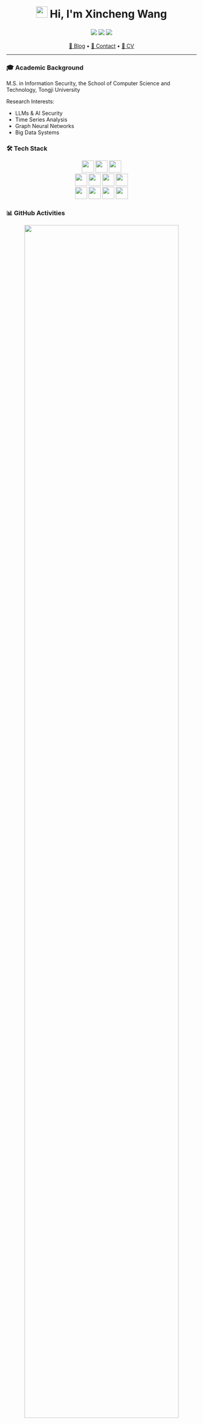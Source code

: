 <p align="center">
  <h1 align="center"> 
    <img src="https://em-content.zobj.net/source/microsoft-teams/363/waving-hand_1f44b.png" width="30px"/>
    Hi, I'm Xincheng Wang
  </h1>
  <h3 align="center">
    <img src="https://img.shields.io/badge/GNN-Financial_Fraud-3776AB?style=flat&logo=graphql&logoColor=white"/>
    <img src="https://img.shields.io/badge/LLMs-Time_Series-FF6F00?style=flat&logo=ollama&logoColor=white"/> 
    <img src="https://img.shields.io/badge/AI-Security-4FC08D?style=flat&logo=bookstack&logoColor=white"/>
  </h3>
</p>

<p align="center">
  <a href="https://isSeymour.github.io">📝 Blog</a> • 
  <a href="mailto:seymour0314@163.com">📧 Contact</a> •
  <a href="[YOUR_CV_LINK]">📄 CV</a>
</p>

---

### 🎓 Academic Background

M.S. in Information Security, the School of Computer Science and Technology, Tongji University

Research Interests:
- LLMs & AI Security
- Time Series Analysis
- Graph Neural Networks
- Big Data Systems


### 🛠 Tech Stack

<p align="center">
  
<div align="center">
  <img src="https://img.shields.io/badge/Python-3776AB?style=for-the-badge&logo=python&logoColor=white&labelColor=101010" height="32">
  <img src="https://img.shields.io/badge/C++-00599C?style=for-the-badge&logo=c%2B%2B&logoColor=white&labelColor=101010" height="32">
  <img src="https://img.shields.io/badge/JavaScript-F7DF1E?style=for-the-badge&logo=javascript&logoColor=black&labelColor=101010" height="32">
</div>

<div align="center">
  <img src="https://img.shields.io/badge/PyTorch-EE4C2C?style=for-the-badge&logo=pytorch&logoColor=white&labelColor=101010" height="32">
  <img src="https://img.shields.io/badge/Vue.js-4FC08D?style=for-the-badge&logo=vuedotjs&logoColor=white&labelColor=101010" height="32">
  <img src="https://img.shields.io/badge/Django-092E20?style=for-the-badge&logo=django&logoColor=white&labelColor=101010" height="32">
  <img src="https://img.shields.io/badge/Node.js-339933?style=for-the-badge&logo=nodedotjs&logoColor=white&labelColor=101010" height="32">
</div>

<div align="center">
  <img src="https://img.shields.io/badge/Linux-FCC624?style=for-the-badge&logo=linux&logoColor=black&labelColor=101010" height="32">
  <img src="https://img.shields.io/badge/Git-F05032?style=for-the-badge&logo=git&logoColor=white&labelColor=101010" height="32">
  <img src="https://img.shields.io/badge/LaTeX-008080?style=for-the-badge&logo=latex&logoColor=white&labelColor=101010" height="32">
  <img src="https://img.shields.io/badge/Markdown-000000?style=for-the-badge&logo=markdown&logoColor=white&labelColor=101010" height="32">
</div>

</p>


### 📊 GitHub Activities

<p align="center">
  <img src="https://github-readme-activity-graph.vercel.app/graph?username=isSeymour&theme=github-compact&hide_border=true&area=true" width="90%"/> </p><p align="center"> 
  <img src="https://github-readme-stats.vercel.app/api?username=isSeymour&show_icons=true&hide_border=true&bg_color=00000000&hide_title=true" width="48%"/> 
  <img src="https://github-readme-stats.vercel.app/api/top-langs/?username=isSeymour&layout=compact&hide_border=true&bg_color=00000000&exclude_repo=isseymour.github.io" width="45%"/>
</p>

<p align="center"> <img src="https://ghchart.rshah.org/isSeymour" width="90%"/> </p>

